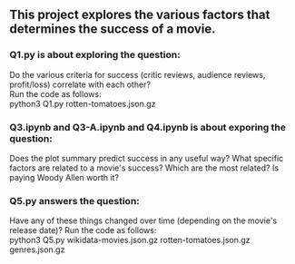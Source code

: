 ## This project explores the various factors that determines the success of a movie.

### Q1.py is about exploring the question: 
Do the various criteria for success (critic reviews, audience reviews, profit/loss) correlate with each other? 
<br>Run the code as follows: 
<br>python3 Q1.py rotten-tomatoes.json.gz 

### Q3.ipynb and Q3-A.ipynb and Q4.ipynb is about exporing the question: 
Does the plot summary predict success in any useful way? What specific factors are related to a movie's success? Which are the most related? Is paying Woody Allen worth it?

### Q5.py answers the question: 
Have any of these things changed over time (depending on the movie's release date)?
Run the code as follows: 
<br>python3 Q5.py wikidata-movies.json.gz rotten-tomatoes.json.gz genres.json.gz
